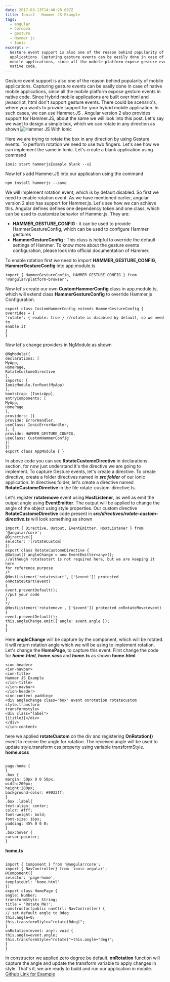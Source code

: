 ```yaml
---
date: 2017-03-13T14:40:28.697Z
title: Ionic2 - Hammer JS Example
tags:
  - angular
  - Cordova
  - gesture
  - Hammer.js
  - Ionic
excerpt: >-
  Gesture event support is also one of the reason behind popularity of mobile
  applications. Capturing gesture events can be easily done in case of native
  mobile applications, since all the mobile platform expose gesture events in
  native code.
---
```

Gesture event support is also one of the reason behind popularity of mobile
applications. Capturing gesture events can be easily done in case of native
mobile applications, since all the mobile platform expose gesture events in
native code. Since Hybrid mobile applications are built over html and 
javascript,  html don't support gesture events.
There could be scenario's, where you wants to provide support for your hybrid
mobile application. In such cases, we can use Hammer.JS . Angular version 2
also provides support for Hammer.JS, about the same we will look into this
post.
Let's say we want to design a simple box, which we can rotate in any direction
as shown
![Hammer JS With Ionic](/assets/ezgif.com-video-to-gif.gif "Hammer JS With
Ionic")

Here we are trying to rotate the box in any direction by using Gesture events.
To perform rotation we need to use two fingers. Let's see how we can implement
the same in Ionic. Let's create a blank application using command

```
ionic start hammerjsExample blank --v2
```

Now let's add Hammer.JS into our application using the command

```
npm install hammerjs --save
```

We will implement rotation event, which is by default disabled. So first we
need to enable rotation event. As we have mentioned earlier, angular version 2
also has support for Hammer.js. Let's see how we can achieve this.
Angular defines defines one dependency token and one class, which can be used
to customize behavior of Hammer.js. They are:

* **HAMMER_GESTURE_CONFIG** : it can be used to provide HammerGestureConfig,
  which can be used to configure Hammer gestures
* **HammerGestureConfig** : This class is helpful to override the default
  settings of Hammer. To know more about the gesture events configuration,
  please look into official documentation of Hammer.

To enable rotation first we need to import **HAMMER_GESTURE_CONFIG**,
**HammerGestureConfig** into app.module.ts

```
import { HammerGestureConfig, HAMMER_GESTURE_CONFIG } from
'@angular/platform-browser';
```

Now let's create our own **CustomHammerConfig** class in app.module.ts, which
will extend class **HammerGestureConfig** to override Hammer.js Configuration.

```
export class CustomHammerConfig extends HammerGestureConfig {
overrides = {
'rotate': { enable: true } //rotate is disabled by default, so we need to
enable it
}
}
```

Now let's change providers in NgModule as shown

```
@NgModule({
declarations: [
MyApp,
HomePage,
RotateCustomeDirective
],
imports: [
IonicModule.forRoot(MyApp)
],
bootstrap: [IonicApp],
entryComponents: [
MyApp,
HomePage
],
providers: [{
provide: ErrorHandler,
useClass: IonicErrorHandler,
}, {
provide: HAMMER_GESTURE_CONFIG,
useClass: CustomHammerConfig
}]
})
export class AppModule { }
```

In above code you can see **RotateCustomeDirective** in declarations section,
for now just understand it's the directive we are going to implement. To
capture Gesture events, let's create a directive. To create directive, create
a folder directives named in _**src folder**_ of our ionic application. In
directives folder, let's create a directive named **RotateCustomeDirective**
in the file rotate-custom-directive.ts.

Let's register **rotatemove** event using **HostListener**, as well as emit
the output angle using **EventEmitter**. The output will be applied to change
the angle of the object using style properties.
Our custom directive **RotateCustomeDirective** code present in
_**src/directives/rotate-custom-directive.ts**_ will look something as shown

```
import { Directive, Output, EventEmitter, HostListener } from
'@angular/core';
@Directive({
selector: '[rotateCustom]'
})
export class RotateCustomeDirective {
@Output() angleChange = new EventEmitter<any>();
//although rotatestart is not required here, but we are keeping it here
for reference purpose
/*
@HostListener('rotatestart', ['$event']) protected onRotateStart(event)
{
event.preventDefault();
//put your code
}
*/
@HostListener('rotatemove', ['$event']) protected onRotateMove(event) {
event.preventDefault();
this.angleChange.emit({ angle: event.angle });
}
}
```

Here **angleChange** will be capture by the component, which will be rotated.
it will return rotation angle which we will be using to implement rotation.
Let's change the **HomePage**, to capture this event. First change the code
for _**home.html**_, _**home.scss**_ and _**home.ts**_ as shown
**home.html**

```
<ion-header>
<ion-navbar>
<ion-title>
Hammer JS Example
</ion-title>
</ion-navbar>
</ion-header>
<ion-content padding>
<div anglechange class="box" event onrotation rotatecustom style.transform
transformstyle>
<div class="label">
{{title}}</div>
</div>
</ion-content>
```

here we applied **rotateCustom** on the div and registering **OnRotation()**
event to receive the angle for rotation. The received angle will be used to
update style.transform css property using variable transformStyle.
**home.scss**

```

page-home {
}
.box {
margin: 50px 0 0 50px;
width:200px;
height:200px;
background-color: #9933ff;
}
.box .label{
text-align: center;
color: #fff;
font-weight: bold;
font-size: 16px;
padding: 45% 0 0 0;
}
.box:hover {
cursor:pointer;
}
```

**home.ts**

```

import { Component } from '@angular/core';
import { NavController} from 'ionic-angular';
@Component({
selector: 'page-home',
templateUrl: 'home.html'
})
export class HomePage {
angle: Number;
transformStyle: String;
title = 'Rotate Me!';
constructor(public navCtrl: NavController) {
// set default angle to 0deg
this.angle=0;
this.transformStyle="rotate(0deg)";
}
onRotation(event: any): void {
this.angle=event.angle;
this.transformStyle="rotate("+this.angle+"deg)";
}
}
```



In constructor we applied zero degree be default. **onRotation** function will
capture the angle and update the transform variable to apply changes in style.
That's it, we are ready to build and run our application in mobile.
[Github Link for Example](https://github.com/nitishkumar71/hammerjsExample)
